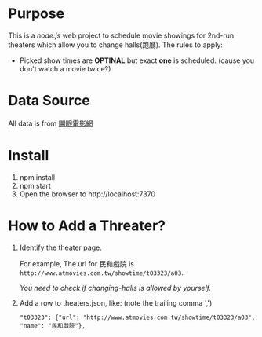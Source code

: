 Purpose
=======
This is a *node.js* web project to schedule movie showings for 2nd-run theaters which allow you to change halls(跑廳).
The rules to apply:
- Picked show times are **OPTINAL** but exact **one** is scheduled. (cause you don't watch a movie twice?)

Data Source
===========
All data is from [開眼電影網][atmovies]

[atmovies]: http://www.atmovies.com.tw/home/

Install
=======

1. npm install
2. npm start
3. Open the browser to http://localhost:7370

How to Add a Threater?
======================
1. Identify the theater page.

    For example, The url for 民和戲院 is `http://www.atmovies.com.tw/showtime/t03323/a03`.
    
    _You need to check if changing-halls is allowed by yourself._

2. Add a row to theaters.json, like: (note the trailing comma ',')

    ```
    "t03323": {"url": "http://www.atmovies.com.tw/showtime/t03323/a03", "name": "民和戲院"},
    ```
